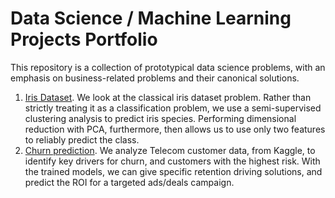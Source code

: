 # Data Science / Machine Learning Projects Portfolio

This repository is a collection of prototypical data science problems, with an emphasis on business-related problems and their canonical solutions.

1. [Iris Dataset](Iris_DataSet/README.md). We look at the classical iris dataset problem. Rather than strictly treating it as a classification problem, we use a semi-supervised clustering analysis to predict iris species. Performing dimensional reduction with PCA, furthermore, then allows us to use only two features to reliably predict the class.
2. [Churn prediction](TelcoCustomerChurn/README.md). We analyze Telecom customer data, from Kaggle, to identify key drivers for churn, and customers with the highest risk. With the trained models, we can give specific retention driving solutions, and predict the ROI for a targeted ads/deals campaign.